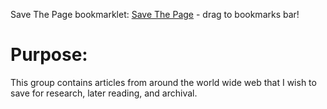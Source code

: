 <div id="wikitext">

Save The Page bookmarklet: [Save The
Page](javascript:(function(){var%20u,a,d=document,w=window,f='http://wiki.tamouse.org?n=SavedArticles.HomePage?action=savethepage',l=d.location,en=encodeURIComponent;u=f+'&url='+en(l.href);a=function(){if(!w.open(u,'_blank'))l.href=u;};if(/Firefox/.test(navigator.userAgent))setTimeout(a,0);else%20a();})();) -
drag to bookmarks bar!

<div class="vspace">

</div>

Purpose:
========

This group contains articles from around the world wide web that I wish
to save for research, later reading, and archival.

<div class="vspace">

</div>

</div>
